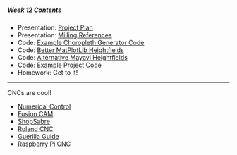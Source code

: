 ##### Week 12 Contents
- Presentation: [Project Plan](readme.md)
- Presentation: [Milling References](milling.md)
- Code: [Example Choropleth Generator Code](choropleth.md)
- Code: [Better MatPlotLib Heightfields](surface-plot.md)
- Code: [Alternative Mayavi Heightfields](mayavi-hf.md)
- Code: [Example Project Code](project.md)
- Homework: Get to it!

-----

CNCs are cool!

- [Numerical Control](https://en.wikipedia.org/wiki/Numerical_control)
- [Fusion CAM](https://www.youtube.com/watch?v=VEuD31byPxk)
- [ShopSabre](https://wiki.ideashop.iit.edu/index.php?title=ShopSabre)
- [Roland CNC](https://wiki.ideashop.iit.edu/index.php?title=Roland_4-Axis_CNC)
- [Guerilla Guide](http://lcamtuf.coredump.cx/gcnc/)
- [Raspberry Pi CNC](https://www.instructables.com/id/Raspberry-Pi-CNC-Machine/)